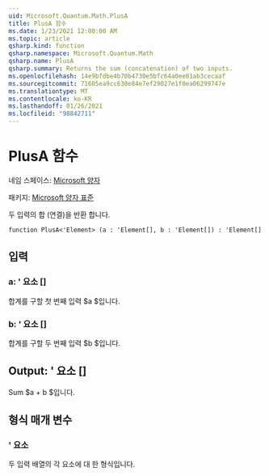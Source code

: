 ```yaml
---
uid: Microsoft.Quantum.Math.PlusA
title: PlusA 함수
ms.date: 1/23/2021 12:00:00 AM
ms.topic: article
qsharp.kind: function
qsharp.namespace: Microsoft.Quantum.Math
qsharp.name: PlusA
qsharp.summary: Returns the sum (concatenation) of two inputs.
ms.openlocfilehash: 14e9bfdbe4b70b4730e5bfc64a0ee81ab3cecaaf
ms.sourcegitcommit: 71605ea9cc630e84e7ef29027e1f0ea06299747e
ms.translationtype: MT
ms.contentlocale: ko-KR
ms.lasthandoff: 01/26/2021
ms.locfileid: "98842711"
---
```

# <a name="plusa-function"></a>PlusA 함수

네임 스페이스: [Microsoft 양자](xref:Microsoft.Quantum.Math)

패키지: [Microsoft 양자 표준](https://nuget.org/packages/Microsoft.Quantum.Standard)


두 입력의 합 (연결)을 반환 합니다.

```qsharp
function PlusA<'Element> (a : 'Element[], b : 'Element[]) : 'Element[]
```


## <a name="input"></a>입력

### <a name="a--element"></a>a: ' 요소 []

합계를 구할 첫 번째 입력 $a $입니다.


### <a name="b--element"></a>b: ' 요소 []

합계를 구할 두 번째 입력 $b $입니다.



## <a name="output--element"></a>Output: ' 요소 []

Sum $a + b $입니다.

## <a name="type-parameters"></a>형식 매개 변수

### <a name="element"></a>' 요소

두 입력 배열의 각 요소에 대 한 형식입니다.